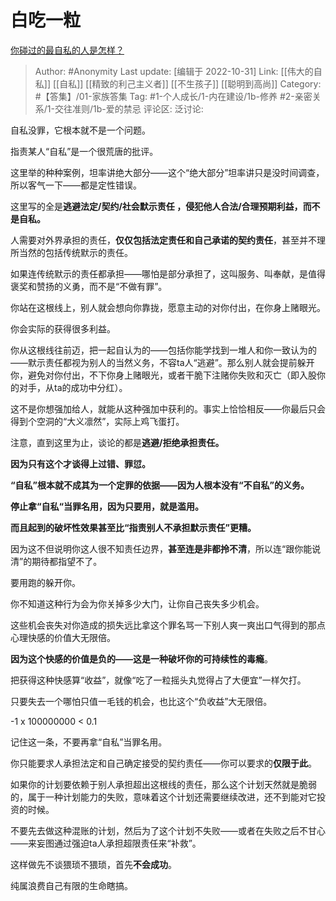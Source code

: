 # 白吃一粒
[你碰过的最自私的人是怎样？](https://www.zhihu.com/question/22374371/answer/2737942076)

> Author: #Anonymity
> Last update: [编辑于 2022-10-31]
> Link: [[伟大的自私]] [[自私]] [[精致的利己主义者]] [[不生孩子]] [[聪明到高尚]]
> Category: #【答集】/01-家族答集
> Tag: #1-个人成长/1-内在建设/1b-修养 #2-亲密关系/1-交往准则/1b-爱的禁忌
> 评论区:
> 泛讨论:

自私没罪，它根本就不是一个问题。

指责某人“自私”是一个很荒唐的批评。

这里举的种种案例，坦率讲绝大部分——这个“绝大部分”坦率讲只是没时间调查，所以客气一下——都是定性错误。

这里写的全是**逃避法定/契约/社会默示责任 ，侵犯他人合法/合理预期利益，**而不是**自私。**

人需要对外界承担的责任，**仅仅包括法定责任和自己承诺的契约责任**，甚至并不理所当然的包括传统默示的责任。

如果连传统默示的责任都承担——哪怕是部分承担了，这叫服务、叫奉献，是值得褒奖和赞扬的义勇，而不是“不做有罪”。

你站在这根线上，别人就会想向你靠拢，愿意主动的对你付出，在你身上赌眼光。

你会实际的获得很多利益。

你从这根线往前迈，把一起自认为的——包括你能学找到一堆人和你一致认为的——默示责任都视为别人的当然义务，不容ta人“逃避”。那么别人就会提前躲开你，避免对你付出，不下你身上赌眼光，或者干脆下注赌你失败和灭亡（即入股你的对手，从ta的成功中分红）。

这不是你想强加给人，就能从这种强加中获利的。事实上恰恰相反——你最后只会得到个空洞的“大义凛然”，实际上鸡飞蛋打。

注意，直到这里为止，谈论的都是**逃避/拒绝承担责任。**

**因为只有这个才谈得上过错、罪愆。**

**“自私”根本就不成其为一个定罪的依据——因为人根本没有“不自私”的义务。**

**停止拿“自私“当罪名用，因为只要用，就是滥用。**

**而且起到的破坏性效果甚至比“指责别人不承担默示责任”更糟。**

因为这不但说明你这人很不知责任边界，**甚至连是非都拎不清**，所以连“跟你能说清”的期待都指望不了。

要用跑的躲开你。

你不知道这种行为会为你关掉多少大门，让你自己丧失多少机会。

这些机会丧失对你造成的损失远比拿这个罪名骂一下别人爽一爽出口气得到的那点心理快感的价值大无限倍。

**因为这个快感的价值是负的——这是一种破坏你的可持续性的毒瘾**。

把获得这种快感算“收益”，就像“吃了一粒摇头丸觉得占了大便宜”一样欠打。

只要失去一个哪怕只值一毛钱的机会，也比这个“负收益”大无限倍。

-1 x 100000000 < 0.1

记住这一条，不要再拿“自私”当罪名用。

你只能要求人承担法定和自己确定接受的契约责任——你可以要求的**仅限于此**。

如果你的计划要依赖于别人承担超出这根线的责任，那么这个计划天然就是脆弱的，属于一种计划能力的失败，意味着这个计划还需要继续改进，还不到能对它投资的时候。

不要先去做这种混账的计划，然后为了这个计划不失败——或者在失败之后不甘心——来妄图通过强迫ta人承担超限责任来“补救”。

这样做先不谈猥琐不猥琐，首先**不会成功**。

纯属浪费自己有限的生命瞎搞。
